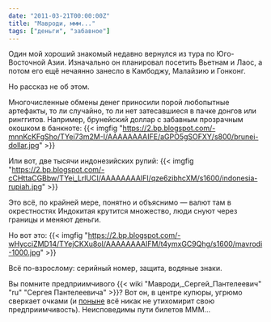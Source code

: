 ```yaml
---
date: "2011-03-21T00:00:00Z"
title: "Мавроди, ммм..."
tags: ["деньги", "забавное"]
---
```


Один мой хороший знакомый недавно вернулся из тура по Юго-Восточной Азии. Изначально он планировал посетить Вьетнам и Лаос, а потом его ещё нечаянно занесло в Камбоджу, Малайзию и Гонконг.

Но рассказ не об этом.

Многочисленные обмены денег приносили порой любопытные артефакты, то ли случайно, то ли нет затесавшиеся в пачке донгов или ринггитов. Например, брунейский доллар с забавным прозрачным окошком в банкноте:
{{< imgfig "https://2.bp.blogspot.com/-mnnKcKFgSho/TYei73m2M-I/AAAAAAAAIFE/aGPO5gSOFXY/s800/brunei-dollar.jpg" >}}

<!--more-->

Или вот, две тысячи индонезийских рупий:
{{< imgfig "https://2.bp.blogspot.com/-cCHttaCGBbw/TYei_LrlUCI/AAAAAAAAIFI/qze6zibhcXM/s1600/indonesia-rupiah.jpg" >}}

Это всё, по крайней мере, понятно и объяснимо — валют там в окрестностях Индокитая крутится множество, люди снуют через границы и меняют деньги.

Но вот это:
{{< imgfig "https://2.bp.blogspot.com/-wHycciZMD14/TYejCKXu8oI/AAAAAAAAIFM/t4ymxGC9Qhg/s1600/mavrodi-1000.jpg" >}}

Всё по-взрослому: серийный номер, защита, водяные знаки.

Вы помните предприимчивого {{< wiki "Мавроди,_Сергей_Пантелеевич" "ru" "Сергея Пантелеевича" >}}? Вот он, в центре купюры, угрюмо сверкает очками (и [поныне](http://www.newsru.com/russia/21mar2011/mavrodi.html) всё никак не утихомирит свою предприимчивость). Неисповедимы пути билетов МММ…
